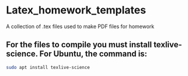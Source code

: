 # Latex_homework_templates

A collection of .tex files used to make PDF files for homework

## For the files to compile you must install texlive-science. For Ubuntu, the command is:

```bash
sudo apt install texlive-science
```